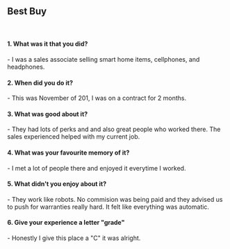 
<h2>Best Buy</h2>
<br>
<h4>1. What was it that you did?</h4>
- I was a sales associate selling smart home items, cellphones, and headphones. 
<br>
<h4>2. When did you do it?</h4>
- This was November of 201, I was on a contract for 2 months.
<br>
<h4>3. What was good about it?</h4>
- They had lots of perks and and also great people who worked there. The sales experienced helped with my current job.
<br>
<h4>4. What was your favourite memory of it?</h4>
- I met a lot of people there and enjoyed it everytime I worked.
<br>
<h4>5. What didn't you enjoy about it?</h4>
- They work like robots. No commision was being paid and they advised us to push for warranties really hard. 
It felt like everything was automatic.
<br>
<h4>6. Give your experience a letter "grade"</h4>
- Honestly I give this place a "C" it was alright. 
<br>